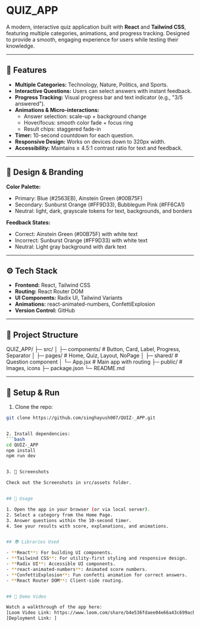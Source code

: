 # QUIZ_APP

A modern, interactive quiz application built with **React** and **Tailwind CSS**, featuring multiple categories, animations, and progress tracking. Designed to provide a smooth, engaging experience for users while testing their knowledge.

---

## 🌟 Features

- **Multiple Categories:** Technology, Nature, Politics, and Sports.
- **Interactive Questions:** Users can select answers with instant feedback.
- **Progress Tracking:** Visual progress bar and text indicator (e.g., "3/5 answered").
- **Animations & Micro-interactions:**
  - Answer selection: scale-up + background change
  - Hover/focus: smooth color fade + focus ring
  - Result chips: staggered fade-in
- **Timer:** 10-second countdown for each question.
- **Responsive Design:** Works on devices down to 320px width.
- **Accessibility:** Maintains ≥ 4.5:1 contrast ratio for text and feedback.

---

## 🎨 Design & Branding

**Color Palette:**
- Primary: Blue (#2563EB), Ainstein Green (#00B75F)
- Secondary: Sunburst Orange (#FF9D33), Bubblegum Pink (#FF6CA1)
- Neutral: light, dark, grayscale tokens for text, backgrounds, and borders

**Feedback States:**
- Correct: Ainstein Green (#00B75F) with white text
- Incorrect: Sunburst Orange (#FF9D33) with white text
- Neutral: Light gray background with dark text

---

## ⚙️ Tech Stack

- **Frontend:** React, Tailwind CSS
- **Routing:** React Router DOM
- **UI Components:** Radix UI, Tailwind Variants
- **Animations:** react-animated-numbers, ConfettiExplosion
- **Version Control:** GitHub

---

## 📁 Project Structure

QUIZ_APP/
├─ src/
│ ├─ components/ # Button, Card, Label, Progress, Separator
│ ├─ pages/ # Home, Quiz, Layout, NoPage
│ ├─ shared/ # Question component
│ └─ App.jsx # Main app with routing
├─ public/ # Images, icons
├─ package.json
└─ README.md


---

## 🚀 Setup & Run

1. Clone the repo:
```bash
git clone https://github.com/singhayush007/QUIZ-_APP.git


2. Install dependencies:
```bash
cd QUIZ-_APP
npm install
npm run dev


3. 📸 Screenshots

Check out the Screenshots in src/assets folder.


## 📝 Usage

1. Open the app in your browser (or via local server).
2. Select a category from the Home Page.
3. Answer questions within the 10-second timer.
4. See your results with score, explanations, and animations.


## 📚 Libraries Used

- **React**: For building UI components.
- **Tailwind CSS**: For utility-first styling and responsive design.
- **Radix UI**: Accessible UI components.
- **react-animated-numbers**: Animated score numbers.
- **ConfettiExplosion**: Fun confetti animation for correct answers.
- **React Router DOM**: Client-side routing.


## 🎥 Demo Video

Watch a walkthrough of the app here:
[Loom Video Link: https://www.loom.com/share/b4e536fdaee04e66a43c699acbd6993f?sid=07635854-88dc-40c2-b73d-50cfdf51fd12]
[Deployment Link: ]


